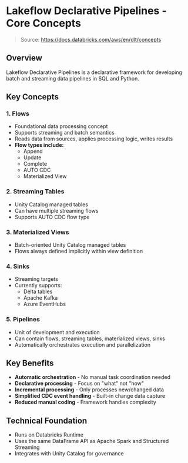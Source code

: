 # Lakeflow Declarative Pipelines - Core Concepts

> Source: https://docs.databricks.com/aws/en/dlt/concepts

## Overview

Lakeflow Declarative Pipelines is a declarative framework for developing batch and streaming data pipelines in SQL and Python.

## Key Concepts

### 1. Flows
- Foundational data processing concept
- Supports streaming and batch semantics
- Reads data from sources, applies processing logic, writes results
- **Flow types include:**
  - Append
  - Update
  - Complete
  - AUTO CDC
  - Materialized View

### 2. Streaming Tables
- Unity Catalog managed tables
- Can have multiple streaming flows
- Supports AUTO CDC flow type

### 3. Materialized Views
- Batch-oriented Unity Catalog managed tables
- Flows always defined implicitly within view definition

### 4. Sinks
- Streaming targets
- Currently supports:
  - Delta tables
  - Apache Kafka
  - Azure EventHubs

### 5. Pipelines
- Unit of development and execution
- Can contain flows, streaming tables, materialized views, sinks
- Automatically orchestrates execution and parallelization

## Key Benefits

- **Automatic orchestration** - No manual task coordination needed
- **Declarative processing** - Focus on "what" not "how"
- **Incremental processing** - Only processes new/changed data
- **Simplified CDC event handling** - Built-in change data capture
- **Reduced manual coding** - Framework handles complexity

## Technical Foundation

- Runs on Databricks Runtime
- Uses the same DataFrame API as Apache Spark and Structured Streaming
- Integrates with Unity Catalog for governance
